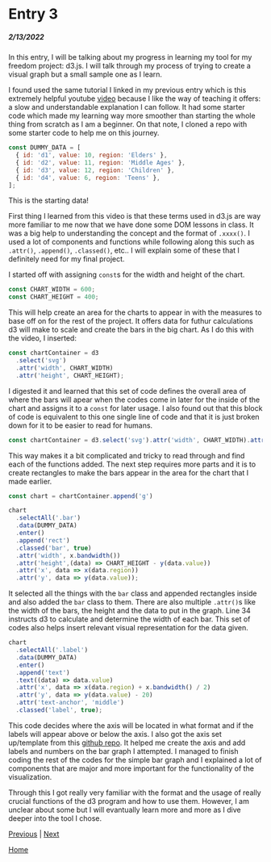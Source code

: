 # Entry 3
##### 2/13/2022

In this entry, I will be talking about my progress in learning my tool for my freedom project: d3.js. I will talk through my process of trying to create a visual graph but a small sample one as I learn.

I found used the same tutorial I linked in my previous entry which is this extremely helpful youtube [video](https://youtu.be/aHJCt2adSWA) because I like the way of teaching it offers: a slow and understandable explanation I can follow. It had some starter code which made my learning way more smoother than starting the whole thing from scratch as I am a beginner. On that note, I cloned a repo with some starter code to help me on this journey.

```js
const DUMMY_DATA = [
  { id: 'd1', value: 10, region: 'Elders' },
  { id: 'd2', value: 11, region: 'Middle Ages' },
  { id: 'd3', value: 12, region: 'Children' },
  { id: 'd4', value: 6, region: 'Teens' },
];
```
This is the starting data!

First thing I learned from this video is that these terms used in d3.js are way more familiar to me now that we have done some DOM lessons in class. It was a big help to understanding the concept and the format of `.xxxx()`. I used a lot of components and functions while following along this such as `.attr()`, `.append()`, `.classed()`, etc.. I will explain some of these that I definitely need for my final project.

I started off with assigning `const`s for the width and height of the chart.
```js
const CHART_WIDTH = 600;
const CHART_HEIGHT = 400;
```
This will help create an area for the charts to appear in with the measures to base off on for the rest of the project. It offers data for futhur calculations d3 will make to scale and create the bars in the big chart. As I do this with the video, I inserted:
```js
const chartContainer = d3
  .select('svg')
  .attr('width', CHART_WIDTH)
  .attr('height', CHART_HEIGHT);
```
I digested it and learned that this set of code defines the overall area of where the bars will apear when the codes come in later for the inside of the chart and assigns it to a `const` for later usage. I also found out that this block of code is equivalent to this one single line of code and that it is just broken down for it to be easier to read for humans.
```js
const chartContainer = d3.select('svg').attr('width', CHART_WIDTH).attr('height', CHART_HEIGHT);
```
This way makes it a bit complicated and tricky to read through and find each of the functions added. The next step requires more parts and it is to create rectangles to make the bars appear in the area for the chart that I made earlier.
```js
const chart = chartContainer.append('g')

chart
  .selectAll('.bar')
  .data(DUMMY_DATA)
  .enter()
  .append('rect')
  .classed('bar', true)
  .attr('width', x.bandwidth()) 
  .attr('height',(data) => CHART_HEIGHT - y(data.value))
  .attr('x', data => x(data.region))
  .attr('y', data => y(data.value));
```
It selected all the things with the `bar` class and appended rectangles inside and also added the `bar` class to them. There are also multiple `.attr()`s like the width of the bars, the height and the data to put in the graph. Line 34 instructs d3 to calculate and determine the width of each bar. This set of codes also helps insert relevant visual representation for the data given.
```js
chart
  .selectAll('.label')
  .data(DUMMY_DATA)
  .enter()
  .append('text')
  .text((data) => data.value)
  .attr('x', data => x(data.region) + x.bandwidth() / 2)
  .attr('y', data => y(data.value) - 20) 
  .attr('text-anchor', 'middle')
  .classed('label', true);
```
This code decides where the axis will be located in what format and if the labels will appear above or below the axis. I also got the axis set up/template from this [github repo](https://github.com/d3/d3-axis). It helped me create the axis and add labels and numbers on the bar graph I attempted. I managed to finish coding the rest of the codes for the simple bar graph and I explained a lot of components that are major and more important for the functionality of the visualization.

Through this I got really very familiar with the format and the usage of really crucial functions of the d3 program and how to use them. However, I am unclear about some but I will evantually learn more and more as I dive deeper into the tool I chose.


[Previous](entry02.md) | [Next](entry04.md)

[Home](../README.md)
